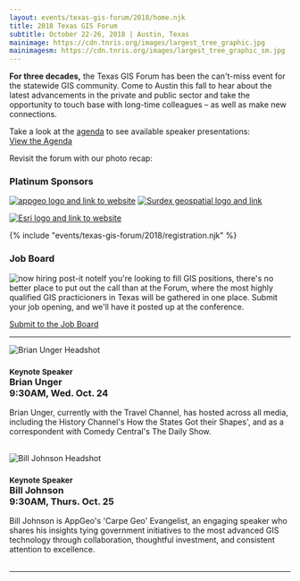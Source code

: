 ```yaml
---
layout: events/texas-gis-forum/2018/home.njk
title: 2018 Texas GIS Forum
subtitle: October 22-26, 2018 | Austin, Texas
mainimage: https://cdn.tnris.org/images/largest_tree_graphic.jpg
mainimagesm: https://cdn.tnris.org/images/largest_tree_graphic_sm.jpg
---
```


<div class="lead-forum col-md-6">
  <strong>For three decades,</strong> the Texas GIS Forum has been the can't-miss event for the statewide GIS community. Come to Austin this fall to hear about the latest advancements in the private and public sector and take the opportunity to touch base with long-time colleagues – as well as make new connections.
</p>
<p class="lead">
Take a look at the  <a href="/texas-gis-forum/2018/agenda">agenda</a> to see available speaker presentations:<br>
  <a class="btn btn-lg btn-tnris" href="/texas-gis-forum/2018/agenda">View the Agenda</a></p>

<p class="lead">Revisit the forum with our photo recap:<br>
  <h3>Platinum Sponsors</h3>
    <p><a href="http://appgeo.com"><img class="plat-logo-top" alt="appgeo logo and link to website" src="https://cdn.tnris.org/images/appgeo_logo.png"></a>
    <a href="http://www.surdex.com/"><img class="plat-logo-top" alt="Surdex geospatial logo and link" src="https://cdn.tnris.org/images/surdex_logo.png"></a></p>
    <p><a href="http://www.esri.com"><img alt="Esri logo and link to website" src="https://cdn.tnris.org/images/esri_where_logo.png"></a></p>
</div>
<div class="col-md-6">
{% include "events/texas-gis-forum/2018/registration.njk" %}
<h3>Job Board</h3>
<p>
  <img class="pull-left" src="https://cdn.tnris.org/images/sticky_job_square.jpg" alt="now hiring post-it note">If you're looking to fill GIS positions, there's no better place to put out the call than at the Forum, where the most highly qualified GIS practicioners in Texas will be gathered in one place. Submit your job opening, and we'll have it posted up at the conference.
</p>
<a class="btn btn-tnris btn-md" href="/texas-gis-forum/2018/job-board">Submit to the Job Board</a>
</div>
<hr class="clearfix">



<div class="col-sm-6 keynote-welcome-2018">
  <img class="img-circle" src="https://cdn.tnris.org/images/unger_headshot_th.jpg" alt="Brian Unger Headshot">
  <h3><small>Keynote Speaker</small><br><strong>Brian Unger</strong><br>9:30AM, Wed. Oct. 24</h3>
  <p>Brian Unger, currently with the Travel Channel, has hosted across all media, including the History Channel's How the States Got their Shapes', and as a correspondent with Comedy Central's The Daily Show.<br><br>
</div>
<div class="col-sm-6 keynote-welcome-2018">
  <img class="img-circle"  src="https://cdn.tnris.org/images/johnson_headshot_th.jpg" alt="Bill Johnson Headshot">
  <h3><small>Keynote Speaker</small><br><strong>Bill Johnson</strong><br>9:30AM, Thurs. Oct. 25</h3>
  <p>Bill Johnson is AppGeo's 'Carpe Geo' Evangelist, an engaging speaker who shares his insights tying government initiatives to the most advanced GIS technology through collaboration, thoughtful investment, and consistent attention to excellence.<br><br>
</div>

<hr class="clearfix">
